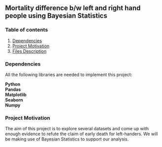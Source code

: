 ## Mortality difference b/w left and right hand people using Bayesian Statistics

### Table of contents 

1. [Dependencies](#dependencies)
2. [Project Motivation](#motivation)
3. [Files Description](#description)


### Dependencies <a name = "dependencies"></a>

All the following libraries are needed to implement this project:

**Python**<br>
**Pandas**<br>
**Matplotlib**<br>
**Seaborn**<br>
**Numpy**<br>

### Project Motivation <a name = "motivation"></a>

The aim of this project is to explore several datasets and come up with enough evidence to refute the claim of early death for left-handers. We will be making use of Bayesian Statistics to support our analysis.